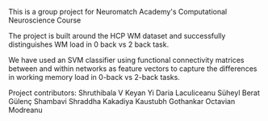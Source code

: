This is a group project for Neuromatch Academy's Computational Neuroscience Course

The project is built around the HCP WM dataset and successfully distinguishes WM load in 0 back vs 2 back task.

We have used an SVM classifier using functional connectivity matrices between and within networks as feature
vectors to capture the differences in working memory load in 0-back vs 2-back tasks. 

Project contributors:
Shruthibala V
Keyan Yi
Daria Laculiceanu
Süheyl Berat Gülenç
Shambavi
Shraddha Kakadiya
Kaustubh Gothankar
Octavian Modreanu
